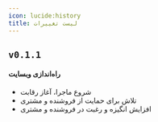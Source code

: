 ```yaml
---
icon: lucide:history
title: لیست تغییرات
---
```


## `v0.1.1`

#### راه‌اندازی وبسایت

- شروع ماجرا، آغاز رقابت
- تلاش برای حمایت از فروشنده و مشتری
- افزایش انگیزه و رغبت در فروشنده و مشتری